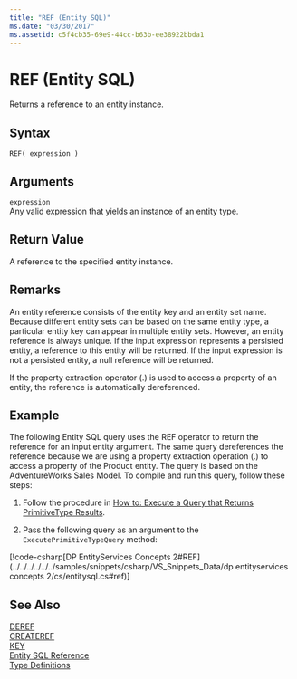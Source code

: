 ```yaml
---
title: "REF (Entity SQL)"
ms.date: "03/30/2017"
ms.assetid: c5f4cb35-69e9-44cc-b63b-ee38922bbda1
---
```

# REF (Entity SQL)
Returns a reference to an entity instance.  
  
## Syntax  
  
```  
REF( expression )   
```  
  
## Arguments  
 `expression`  
 Any valid expression that yields an instance of an entity type.  
  
## Return Value  
 A reference to the specified entity instance.  
  
## Remarks  
 An entity reference consists of the entity key and an entity set name. Because different entity sets can be based on the same entity type, a particular entity key can appear in multiple entity sets. However, an entity reference is always unique. If the input expression represents a persisted entity, a reference to this entity will be returned. If the input expression is not a persisted entity, a null reference will be returned.  
  
 If the property extraction operator (.) is used to access a property of an entity, the reference is automatically dereferenced.  
  
## Example  
 The following Entity SQL query uses the REF operator to return the reference for an input entity argument. The same query dereferences the reference because we are using a property extraction operation (.) to access a property of the Product entity. The query is based on the AdventureWorks Sales Model. To compile and run this query, follow these steps:  
  
1. Follow the procedure in [How to: Execute a Query that Returns PrimitiveType Results](../../../../../../docs/framework/data/adonet/ef/how-to-execute-a-query-that-returns-primitivetype-results.md).  
  
2. Pass the following query as an argument to the `ExecutePrimitiveTypeQuery` method:  
  
 [!code-csharp[DP EntityServices Concepts 2#REF](../../../../../../samples/snippets/csharp/VS_Snippets_Data/dp entityservices concepts 2/cs/entitysql.cs#ref)]  
  
## See Also  
 [DEREF](../../../../../../docs/framework/data/adonet/ef/language-reference/deref-entity-sql.md)  
 [CREATEREF](../../../../../../docs/framework/data/adonet/ef/language-reference/createref-entity-sql.md)  
 [KEY](../../../../../../docs/framework/data/adonet/ef/language-reference/key-entity-sql.md)  
 [Entity SQL Reference](../../../../../../docs/framework/data/adonet/ef/language-reference/entity-sql-reference.md)  
 [Type Definitions](../../../../../../docs/framework/data/adonet/ef/language-reference/type-definitions-entity-sql.md)
